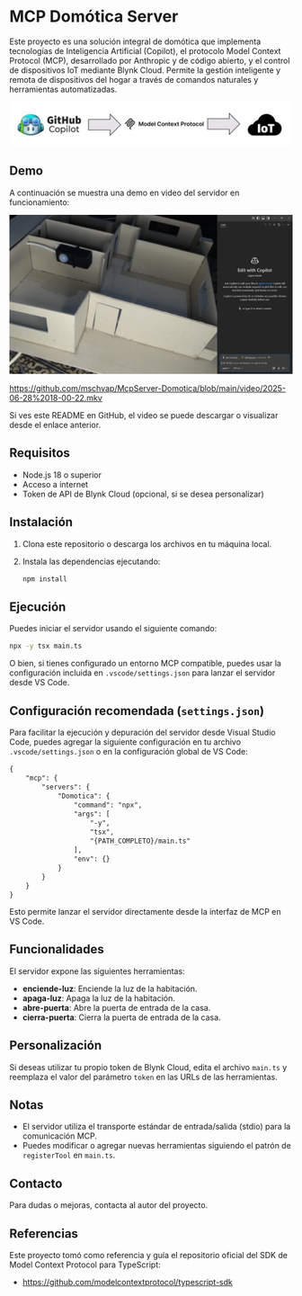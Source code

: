 # MCP Domótica Server

Este proyecto es una solución integral de domótica que implementa tecnologías de Inteligencia Artificial (Copilot), el protocolo Model Context Protocol (MCP), desarrollado por Anthropic y de código abierto, y el control de dispositivos IoT mediante Blynk Cloud. Permite la gestión inteligente y remota de dispositivos del hogar a través de comandos naturales y herramientas automatizadas.

![Imagen](https://github.com/mschvap/McpServer-Domotica/blob/main/imagen/infraestructura.png)


## Demo

A continuación se muestra una demo en video del servidor en funcionamiento:

![Imagen](https://github.com/mschvap/McpServer-Domotica/blob/main/imagen/WCTxxY4E8t.png)

https://github.com/mschvap/McpServer-Domotica/blob/main/video/2025-06-28%2018-00-22.mkv

Si ves este README en GitHub, el video se puede descargar o visualizar desde el enlace anterior.

## Requisitos

- Node.js 18 o superior
- Acceso a internet
- Token de API de Blynk Cloud (opcional, si se desea personalizar)

## Instalación

1. Clona este repositorio o descarga los archivos en tu máquina local.
2. Instala las dependencias ejecutando:

   ```sh
   npm install
   ```

## Ejecución

Puedes iniciar el servidor usando el siguiente comando:

```sh
npx -y tsx main.ts
```

O bien, si tienes configurado un entorno MCP compatible, puedes usar la configuración incluida en `.vscode/settings.json` para lanzar el servidor desde VS Code.

## Configuración recomendada (`settings.json`)

Para facilitar la ejecución y depuración del servidor desde Visual Studio Code, puedes agregar la siguiente configuración en tu archivo `.vscode/settings.json` o en la configuración global de VS Code:

```jsonc
{
    "mcp": {
        "servers": {
            "Domotica": {
                "command": "npx",
                "args": [
                    "-y",
                    "tsx",
                    "{PATH_COMPLETO}/main.ts"
                ],
                "env": {}
            }
        }
    }
}
```

Esto permite lanzar el servidor directamente desde la interfaz de MCP en VS Code.

## Funcionalidades

El servidor expone las siguientes herramientas:

- **enciende-luz**: Enciende la luz de la habitación.
- **apaga-luz**: Apaga la luz de la habitación.
- **abre-puerta**: Abre la puerta de entrada de la casa.
- **cierra-puerta**: Cierra la puerta de entrada de la casa.

## Personalización

Si deseas utilizar tu propio token de Blynk Cloud, edita el archivo `main.ts` y reemplaza el valor del parámetro `token` en las URLs de las herramientas.

## Notas

- El servidor utiliza el transporte estándar de entrada/salida (stdio) para la comunicación MCP.
- Puedes modificar o agregar nuevas herramientas siguiendo el patrón de `registerTool` en `main.ts`.

## Contacto

Para dudas o mejoras, contacta al autor del proyecto.

## Referencias

Este proyecto tomó como referencia y guía el repositorio oficial del SDK de Model Context Protocol para TypeScript:

- https://github.com/modelcontextprotocol/typescript-sdk


